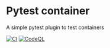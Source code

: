 # Pytest container

A simple pytest plugin to test containers

[![CI](https://github.com/dcermak/pytest_container/actions/workflows/ci.yml/badge.svg)](https://github.com/dcermak/pytest_container/actions/workflows/ci.yml)
[![CodeQL](https://github.com/dcermak/pytest_container/actions/workflows/codeql-analysis.yml/badge.svg)](https://github.com/dcermak/pytest_container/actions/workflows/codeql-analysis.yml)
